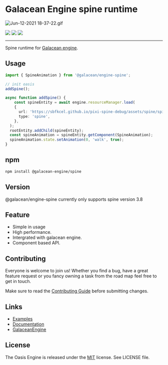 

# Galacean Engine spine runtime
![Jun-12-2021 18-37-22.gif](https://gw.alipayobjects.com/mdn/mybank_yul/afts/img/A*am1ySYTDBQAAAAAAAAAAAAAAARQnAQ)


![](https://img.shields.io/npm/v/@galacean/engine-spine#id=QfHW0&originHeight=20&originWidth=80&originalType=binary&ratio=1&status=done&style=none)
![](https://img.shields.io/bundlephobia/minzip/@galacean/engine-spine#id=yUnp4&originHeight=20&originWidth=144&originalType=binary&ratio=1&status=done&style=none)
![](https://img.shields.io/npm/dm/@galacean/engine-spine#id=lqs8U&originHeight=20&originWidth=134&originalType=binary&ratio=1&status=done&style=none)

---



Spine runtime for [Galacean engine](https://github.com/galacean/engine).
## 
## Usage


```typescript
import { SpineAnimation } from '@galacean/engine-spine';

// init oasis
addSpine();

async function addSpine() {
	const spineEntity = await engine.resourceManager.load(
    {
      url: 'https://sbfkcel.github.io/pixi-spine-debug/assets/spine/spineboy-pro.json',
      type: 'spine',
    },
  );
  rootEntity.addChild(spineEntity);
  const spineAnimation = spineEntity.getComponent(SpineAnimation);
  spineAnimation.state.setAnimation(0, 'walk', true);
}
```


## npm
```sh
npm install @galacean-engine/spine
```




## Version
@galacean/engine-spine currently only supports spine version 3.8


## Feature

- Simple in usage
- High performance.
- Intergrated with galacean engine.
- Component based API.



## Contributing
Everyone is welcome to join us! Whether you find a bug, have a great feature request or you fancy owning a task from the road map feel free to get in touch.
​

Make sure to read the [Contributing Guide](.github/HOW_TO_CONTRIBUTE.md) before submitting changes.


## Links

- [Examples](https://oasisengine.cn/#/examples/latest/spine-animation)
- [Documentation](https://oasisengine.cn/#/docs/latest/cn/spine)
- [GalaceanEngine](https://oasisengine.cn/)



## License


The Oasis Engine is released under the [MIT](https://opensource.org/licenses/MIT) license. See LICENSE file.
